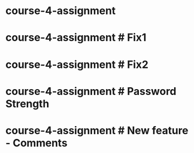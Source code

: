 # course-4-assignment
# course-4-assignment # Fix1
# course-4-assignment # Fix2
# course-4-assignment #  Password Strength
# course-4-assignment #  New feature - Comments
